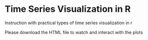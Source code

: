 # Time Series Visualization in R
Instruction with practical types of time series visualization in r

Please download the HTML file to watch and interact with the plots
